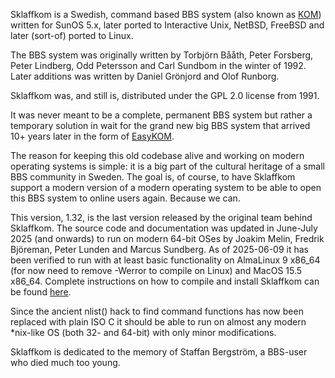 Sklaffkom is a Swedish, command based BBS system (also known as [KOM](https://en.wikipedia.org/wiki/KOM_(bulletin_board_system))) written for SunOS 5.x, later ported to Interactive Unix, NetBSD, FreeBSD and later (sort-of) ported to Linux. 

The BBS system was originally written by Torbjörn Bååth, Peter Forsberg, Peter Lindberg, Odd Petersson and Carl Sundbom in the winter of 1992.  Later additions was written by Daniel Grönjord and Olof Runborg. 

Sklaffkom was, and still is, distributed under the GPL 2.0 license from 1991. 

It was never meant to be a complete, permanent BBS system but rather a temporary solution in wait for the grand new big BBS system that arrived 10+ years later in the form of [EasyKOM](https://sv.wikipedia.org/wiki/EasyKOM). 

The reason for keeping this old codebase alive and working on modern operating systems is simple: it is a big part of the cultural heritage of a small BBS community in Sweden. The goal is, of course, to have Sklaffkom support a modern version of a modern operating system to be able to open this BBS system to online users again. Because we can. 

This version, 1.32, is the last version released by the original team behind Sklaffkom.  The source code and documentation was updated in June-July 2025 (and onwards) to run on modern 64-bit OSes by Joakim Melin, Fredrik Björeman, Peter Lunden and Marcus Sundberg. As of 2025-06-09 it has been verified to run with at least basic functionality on AlmaLinux 9 x86_64 (for now need to remove -Werror to compile on Linux) and MacOS 15.5 x86_64. Complete instructions on how to compile and install Sklaffkom can be found [here](https://github.com/joacimmelin/sklaffkom-1.32/wiki/Install-Instructions). 

Since the ancient nlist() hack to find command functions has now been replaced with plain ISO C it should be able to run on almost any modern *nix-like OS (both 32- and 64-bit) with only minor
modifications.

Sklaffkom is dedicated to the memory of Staffan Bergström, a BBS-user who died much too young.   
